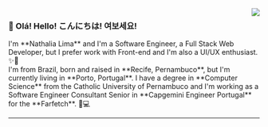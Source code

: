 <!-- 👓 Intro -->

<img align='right' src="https://github-readme-stats.vercel.app/api?username=nthlimao&show_icons=true&icon_color=29CBD8&title_color=29CBD8&bg_color=141418&text_color=FFFFFF&locale=en&cache_seconds=2300">

### 👋 Olá! Hello! こんにちは! 여보세요!

<p>
    I'm **Nathalia Lima** and I'm a Software Engineer, a Full Stack Web Developer, but I prefer work with Front-end and I'm also a UI/UX enthusiast. ✨🦄
    <br/>
    I'm from Brazil, born and raised in **Recife, Pernambuco**, but I'm currently living in **Porto, Portugal**. I have a degree in **Computer Science** from the Catholic University of Pernambuco and I'm working as a Software Engineer Consultant Senior in **Capgemini Engineer Portugal** for the **Farfetch**. 🌈💻
</p>
<hr>